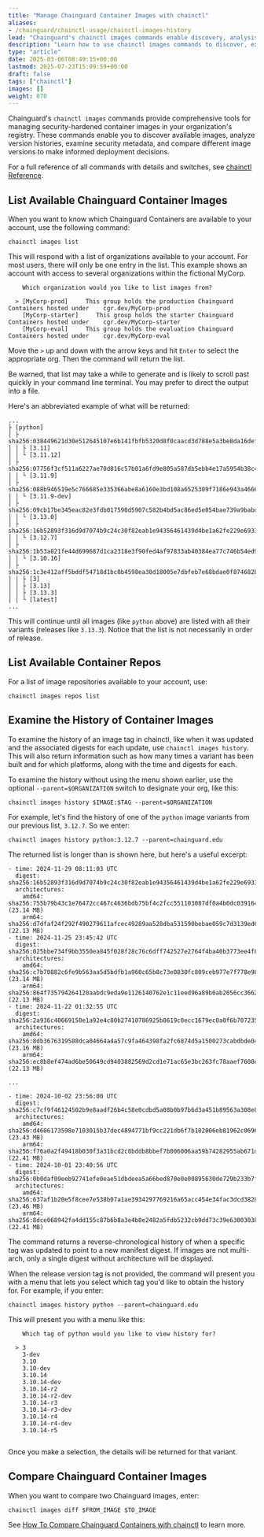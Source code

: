 ```yaml
---
title: "Manage Chainguard Container Images with chainctl"
aliases:
- /chainguard/chainctl-usage/chainctl-images-history
lead: "Chainguard's chainctl images commands enable discovery, analysis, and comparison of security-hardened container images available in your organization."
description: "Learn how to use chainctl images commands to discover, examine version history, and compare Chainguard's security-hardened container images in your registry"
type: "article"
date: 2025-03-06T08:49:15+00:00
lastmod: 2025-07-23T15:09:59+00:00
draft: false
tags: ["chainctl"]
images: []
weight: 070
---
```


Chainguard's `chainctl images` commands provide comprehensive tools for managing security-hardened container images in your organization's registry. These commands enable you to discover available images, analyze version histories, examine security metadata, and compare different image versions to make informed deployment decisions.

For a full reference of all commands with details and switches, see [chainctl Reference](/chainguard/chainctl/).


## List Available Chainguard Container Images

When you want to know which Chainguard Containers are available to your account, use the following command:

```shell
chainctl images list
```

This will respond with a list of organizations available to your account. For most users, there will only be one entry in the list. This example shows an account with access to several organizations within the fictional MyCorp.

```output
    Which organization would you like to list images from?                                                       
                                                                                                                        
  > [MyCorp-prod]     This group holds the production Chainguard Containers hosted under    cgr.dev/MyCorp-prod                   
    [MyCorp-starter]     This group holds the starter Chainguard Containers hosted under    cgr.dev/MyCorp-starter  
    [MyCorp-eval]     This group holds the evaluation Chainguard Containers hosted under    cgr.dev/MyCorp-eval  
```

Move the `>` up and down with the arrow keys and hit `Enter` to select the appropriate org. Then the command will return the list.

Be warned, that list may take a while to generate and is likely to scroll past quickly in your command line terminal. You may prefer to direct the output into a file.

Here's an abbreviated example of what will be returned:

```output
...
├ [python]
│ ├ sha256:038449621d30e512645107e6b141fbfb5320d8f0caacd3d788e5a3be8da16def
│ │ ├ [3.11]
│ │ └ [3.11.12]
│ ├ sha256:07756f3cf511a6227ae70d816c57b01a6fd9e805a587db5ebb4e17a5954b38c4
│ │ └ [3.11.9]
│ ├ sha256:088b946519e5c766685e335366abe8a6160e3bd108a6525309f7186e943a4666
│ │ └ [3.11.9-dev]
│ ├ sha256:09cb17be345eac82e3fdb017590d5907c582b4bd5ac86ed5e054bae739a9babd
│ │ └ [3.13.0]
│ ├ sha256:16b52893f316d9d7074b9c24c30f82eab1e94356461439d4be1a62fe229e6933
│ │ └ [3.12.7]
│ ├ sha256:1b53a821fe44d699687d1ca2318e3f90fed4af97833ab40384ea77c746b54ed9
│ │ └ [3.10.16]
│ ├ sha256:1c3e412aff5bddf54718d1bc0b4598ea30d18005e7dbfeb7e68bdae0f874682b
│ │ ├ [3]
│ │ ├ [3.13]
│ │ ├ [3.13.3]
│ │ └ [latest]
...
```


This will continue until all images (like `python` above) are listed with all their variants (releases like `3.13.3`). Notice that the list is not necessarily in order of release.


## List Available Container Repos

For a list of image repositories available to your account, use:

```shell
chainctl images repos list
```


## Examine the History of Container Images

To examine the history of an image tag in chainctl, like when it was updated and the associated digests for each update, use `chainctl images history`. This will also return information such as how many times a variant has been built and for which platforms, along with the time and digests for each.

To examine the history without using the menu shown earlier, use the optional `--parent=$ORGANIZATION` switch to designate your org, like this:

```shell
chainctl images history $IMAGE:$TAG --parent=$ORGANIZATION
```

For example, let's find the history of one of the `python` image variants from our previous list, `3.12.7`. So we enter:

```shell
chainctl images history python:3.12.7 --parent=chainguard.edu
```


The returned list is longer than is shown here, but here's a useful excerpt:

```output
- time: 2024-11-29 08:11:03 UTC
  digest: sha256:16b52893f316d9d7074b9c24c30f82eab1e94356461439d4be1a62fe229e6933
  architectures:
    amd64: sha256:755b79b43c1e76472cc467c4636bdb75bf4c2fcc551103087df0a4b0dc039164 (23.14 MB)
    arm64: sha256:d7dfaf24f292f490279611afcec49289aa528dba531590bebae059c7d3139ed6 (22.13 MB)
- time: 2024-11-25 23:45:42 UTC
  digest: sha256:025bbe734f9bb3550ea845f028f28c76c6dff742527e2764f4ba40b3773ee4f8
  architectures:
    amd64: sha256:c7b70882c6fe9b563aa5d5bdfb1a960c65b8c73e0830fc809ceb977e7f778e98 (23.14 MB)
    arm64: sha256:864f735794264120aabdc9eda9e1126140762e1c11eed96a89b0ab2056cc3662 (22.13 MB)
- time: 2024-11-22 01:32:55 UTC
  digest: sha256:2a936c40669150e1a92e4c80b27410786925b8619c0ecc1679ec0a0f6b707235
  architectures:
    amd64: sha256:8db3676319588dca04664a4a57c9fa464398fa2fc6874d5a1500273cabdbde04 (23.16 MB)
    arm64: sha256:ec8b8ef474ad6be50649cd9403882569d2cd1e71ac65e3bc263fc78aaef7608e (22.13 MB)

...

- time: 2024-10-02 23:56:00 UTC
  digest: sha256:c7cf9f46124502b9e8aadf26b4c58e0cdbd5a08b0b97b6d3a451b89563a308e8
  architectures:
    amd64: sha256:d4606173598e7103015b37dec4894771bf9cc221db6f7b102006eb81962c0696 (23.43 MB)
    arm64: sha256:f76a0a2f49418b030f3a31bcd2c8bddb8bbef7b006006aa59b74282955ab671d (22.41 MB)
- time: 2024-10-01 23:40:56 UTC
  digest: sha256:0b0daf09eeb92741efe0eae51dbdeea5a66bed870e0e00895630de729b233b7f
  architectures:
    amd64: sha256:637af1b20e5f8cee7e538b07a1ae3934297769216a65acc454e34fac3dcd3828 (23.46 MB)
    arm64: sha256:8dce068942fa4dd155c87b6b8a3e4b8e2482a5fdb5232cb9dd73c39e63003038 (22.41 MB)

```

The command returns a reverse-chronological history of when a specific tag was updated to point to a new manifest digest. If images are not multi-arch, only a single digest without architecture will be displayed.

When the release version tag is not provided, the command will present you with a menu that lets you select which tag you'd like to obtain the history for. For example, if you enter:


```shell
chainctl images history python --parent=chainguard.edu
```

This will present you with a menu like this:


```output
    Which tag of python would you like to view history for?  
                                                             
  > 3                                                        
    3-dev                                                    
    3.10                                                     
    3.10-dev                                                 
    3.10.14                                                  
    3.10.14-dev                                              
    3.10.14-r2                                               
    3.10.14-r2-dev                                           
    3.10.14-r3                                               
    3.10.14-r3-dev                                           
    3.10.14-r4                                               
    3.10.14-r4-dev                                           
    3.10.14-r5                                               
 
```

Once you make a selection, the details will be returned for that variant.


## Compare Chainguard Container Images

When you want to compare two Chainguard images, enter:

```shell
chainctl images diff $FROM_IMAGE $TO_IMAGE
```

See <ins>[How To Compare Chainguard Containers with chainctl](/chainguard/chainguard-images/how-to-use/comparing-images/)</ins> to learn more.
